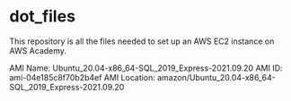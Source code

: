 # dot_files
This repository is all the files needed to set up an AWS EC2 instance on AWS Academy.

AMI Name: Ubuntu_20.04-x86_64-SQL_2019_Express-2021.09.20
AMI ID: ami-04e185c8f70b2b4ef
AMI Location: amazon/Ubuntu_20.04-x86_64-SQL_2019_Express-2021.09.20
